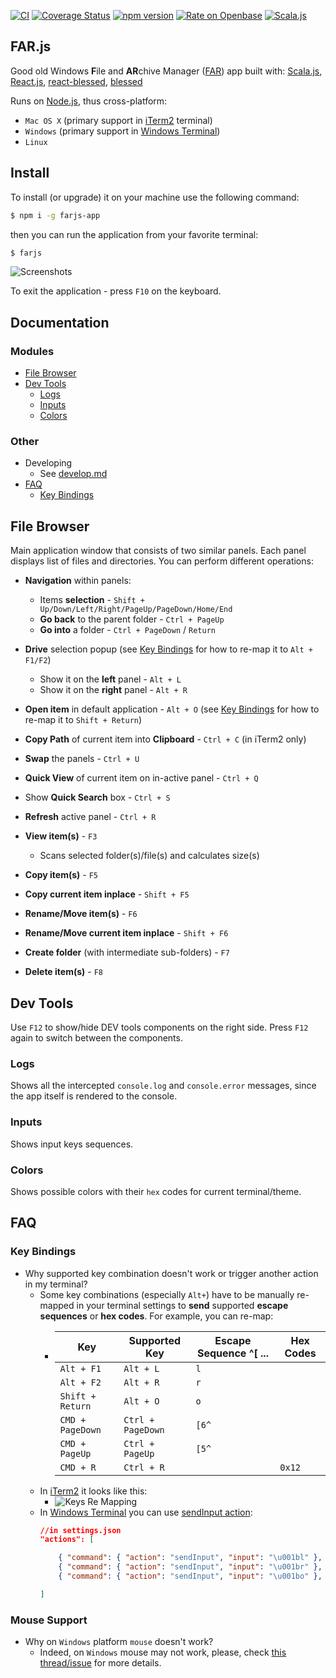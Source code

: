 
[![CI](https://github.com/scommons/far-js/actions/workflows/ci.yml/badge.svg?branch=master)](https://github.com/scommons/far-js/actions/workflows/ci.yml?query=workflow%3Aci+branch%3Amaster)
[![Coverage Status](https://coveralls.io/repos/github/scommons/far-js/badge.svg?branch=master)](https://coveralls.io/github/scommons/far-js?branch=master)
[![npm version](https://img.shields.io/npm/v/farjs-app)](https://www.npmjs.com/package/farjs-app)
[![Rate on Openbase](https://badges.openbase.com/js/rating/farjs-app.svg)](https://openbase.com/js/farjs-app?utm_source=embedded&utm_medium=badge&utm_campaign=rate-badge)
[![Scala.js](https://www.scala-js.org/assets/badges/scalajs-1.5.0.svg)](https://www.scala-js.org)

## FAR.js

Good old Windows **F**ile and **AR**chive Manager
([FAR](https://en.wikipedia.org/wiki/Far_Manager)) app built with:
  [Scala.js](https://www.scala-js.org/),
  [React.js](https://reactjs.org/),
  [react-blessed](https://github.com/Yomguithereal/react-blessed),
  [blessed](https://github.com/chjj/blessed)

Runs on [Node.js](https://nodejs.org/), thus cross-platform:
* `Mac OS X` (primary support in [iTerm2](https://iterm2.com/) terminal)
* `Windows` (primary support in [Windows Terminal](https://docs.microsoft.com/en-us/windows/terminal/))
* `Linux`

## Install

To install (or upgrade) it on your machine use the following command:

``` bash
$ npm i -g farjs-app
```

then you can run the application from your favorite terminal:

``` bash
$ farjs
```

![Screenshots](https://raw.githubusercontent.com/scommons/far-js/master/docs/images/screenshots.png)

To exit the application - press `F10` on the keyboard.

## Documentation

### Modules

- [File Browser](#file-browser)
- [Dev Tools](#dev-tools)
  - [Logs](#logs)
  - [Inputs](#inputs)
  - [Colors](#colors)

### Other

- Developing
  - See [develop.md](https://github.com/scommons/far-js/blob/master/develop.md)
- [FAQ](#faq)
  - [Key Bindings](#key-bindings)

## File Browser

Main application window that consists of two similar panels.
Each panel displays list of files and directories. You can perform
different operations:

* **Navigation** within panels:
  * Items **selection** - `Shift + Up/Down/Left/Right/PageUp/PageDown/Home/End`
  * **Go back** to the parent folder - `Ctrl + PageUp`
  * **Go into** a folder - `Ctrl + PageDown` / `Return`

* **Drive** selection popup
  (see [Key Bindings](#key-bindings) for how to re-map it to `Alt + F1/F2`)
  * Show it on the **left** panel - `Alt + L`
  * Show it on the **right** panel - `Alt + R`

* **Open item** in default application - `Alt + O`
  (see [Key Bindings](#key-bindings) for how to re-map it to `Shift + Return`)
* **Copy Path** of current item into **Clipboard** - `Ctrl + C`
  (in iTerm2 only)
* **Swap** the panels - `Ctrl + U`
* **Quick View** of current item on in-active panel - `Ctrl + Q`
* Show **Quick Search** box - `Ctrl + S`
* **Refresh** active panel - `Ctrl + R`
* **View item(s)** - `F3`
  * Scans selected folder(s)/file(s) and calculates size(s)
* **Copy item(s)** - `F5`
* **Copy current item inplace** - `Shift + F5`
* **Rename/Move item(s)** - `F6`
* **Rename/Move current item inplace** - `Shift + F6`
* **Create folder** (with intermediate sub-folders) - `F7`
* **Delete item(s)** - `F8`

## Dev Tools

Use `F12` to show/hide DEV tools components on the right side.
Press `F12` again to switch between the components.

### Logs

Shows all the intercepted `console.log` and `console.error` messages,
since the app itself is rendered to the console.

### Inputs

Shows input keys sequences.

### Colors

Shows possible colors with their `hex` codes for current terminal/theme.

## FAQ

### Key Bindings

* Why supported key combination doesn't work or trigger another
action in my terminal?
  - Some key combinations (especially `Alt+`) have to be manually re-mapped
  in your terminal settings to **send** supported **escape sequences**
  or **hex codes**.
  For example, you can re-map:
    - | Key | Supported Key | Escape Sequence ^[ ... | Hex Codes |
      | --- | --- | --- | --- |
      | `Alt + F1` | `Alt + L` | `l` |
      | `Alt + F2` | `Alt + R` | `r` |
      | `Shift + Return` | `Alt + O` | `o` |
      | `CMD + PageDown` | `Ctrl + PageDown` | `[6^` |
      | `CMD + PageUp` | `Ctrl + PageUp` | `[5^` |
      | `CMD + R` | `Ctrl + R` | | `0x12` |
  - In [iTerm2](https://iterm2.com/) it looks like this:
    - ![Keys Re Mapping](https://raw.githubusercontent.com/scommons/far-js/master/docs/images/keys_re_mapping.png)
  - In [Windows Terminal](https://docs.microsoft.com/en-us/windows/terminal/)
  you can use [sendInput action](https://docs.microsoft.com/en-us/windows/terminal/customize-settings/actions#send-input):
    ```json
    //in settings.json
    "actions": [

        { "command": { "action": "sendInput", "input": "\u001bl" }, "keys": "alt+f1" },
        { "command": { "action": "sendInput", "input": "\u001br" }, "keys": "alt+f2" },
        { "command": { "action": "sendInput", "input": "\u001bo" }, "keys": "shift+enter" }

    ]
    ```
### Mouse Support

* Why on `Windows` platform `mouse` doesn't work?
  - Indeed, on `Windows` mouse may not work,
    please, check [this thread/issue](https://github.com/microsoft/terminal/issues/376#issuecomment-973178777)
    for more details.
